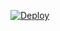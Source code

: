 [![Deploy](https://www.herokucdn.com/deploy/button.svg)](https://heroku.com/deploy?template=https://github.com/dianhua666/heroku-sshwifty)